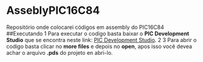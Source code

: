 # AsseblyPIC16C84
Repositório onde colocarei códigos em assembly do PIC16C84
##Executando
1 Para executar o codigo basta baixar o **PIC Development Studio** que se encontra neste link: [PIC Development Studio](http://picdev.sourceforge.net/webpage/web.php?page=main).
2
3 Para abrir o codigo basta clicar no **more files** e depois no **open**, apos isso você devea achar o arquivo **.pds** do projeto en abri-lo.
